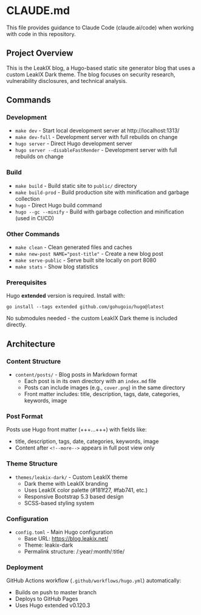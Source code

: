 # CLAUDE.md

This file provides guidance to Claude Code (claude.ai/code) when working with code in this repository.

## Project Overview

This is the LeakIX blog, a Hugo-based static site generator blog that uses a custom LeakIX Dark theme. The blog focuses on security research, vulnerability disclosures, and technical analysis.

## Commands

### Development
- `make dev` - Start local development server at http://localhost:1313/
- `make dev-full` - Development server with full rebuilds on change
- `hugo server` - Direct Hugo development server
- `hugo server --disableFastRender` - Development server with full rebuilds on change

### Build
- `make build` - Build static site to `public/` directory
- `make build-prod` - Build production site with minification and garbage collection
- `hugo` - Direct Hugo build command
- `hugo --gc --minify` - Build with garbage collection and minification (used in CI/CD)

### Other Commands
- `make clean` - Clean generated files and caches
- `make new-post NAME="post-title"` - Create a new blog post
- `make serve-public` - Serve built site locally on port 8080
- `make stats` - Show blog statistics

### Prerequisites
Hugo **extended** version is required. Install with:
```
go install --tags extended github.com/gohugoio/hugo@latest
```

No submodules needed - the custom LeakIX Dark theme is included directly.

## Architecture

### Content Structure
- `content/posts/` - Blog posts in Markdown format
  - Each post is in its own directory with an `index.md` file
  - Posts can include images (e.g., `cover.png`) in the same directory
  - Front matter includes: title, description, tags, date, categories, keywords, image

### Post Format
Posts use Hugo front matter (+++...+++) with fields like:
- title, description, tags, date, categories, keywords, image
- Content after `<!--more-->` appears in full post view only

### Theme Structure
- `themes/leakix-dark/` - Custom LeakIX theme
  - Dark theme with LeakIX branding
  - Uses LeakIX color palette (#181f27, #fab741, etc.)
  - Responsive Bootstrap 5.3 based design
  - SCSS-based styling system

### Configuration
- `config.toml` - Main Hugo configuration
  - Base URL: https://blog.leakix.net/
  - Theme: leakix-dark
  - Permalink structure: /:year/:month/:title/

### Deployment
GitHub Actions workflow (`.github/workflows/hugo.yml`) automatically:
- Builds on push to master branch
- Deploys to GitHub Pages
- Uses Hugo extended v0.120.3